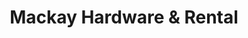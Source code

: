 ---
title: "Mackay Hardware & Rental"
url: /westford/mackay-hardware-und-rental/
shop: Eisenwaren
---